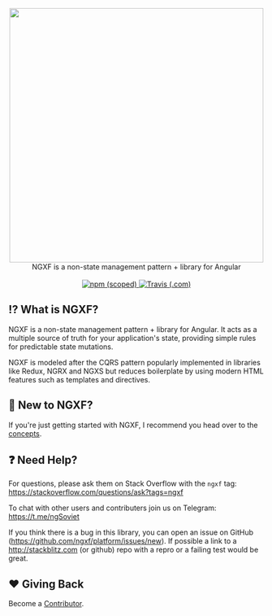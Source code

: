 <p align="center">
  <img src="https://github.com/ngxf/platform/raw/master/assets/logo.png" width="500px">
  <br />
  NGXF is a non-state management pattern + library for Angular
  <br />
  <br />
  <a href="https://www.npmjs.com/package/@ngxf/platform">
    <img alt="npm (scoped)" src="https://img.shields.io/npm/v/@ngxf/platform.svg?style=flat-square">
  </a>
  <a href="https://travis-ci.com/ngxf/platform">
    <img alt="Travis (.com)" src="https://img.shields.io/travis/com/ngxf/platform.svg?style=flat-square">
  </a>
</p>

## :interrobang: What is NGXF?
NGXF is a non-state management pattern + library for Angular. It acts as a multiple source of
truth for your application's state, providing simple rules for predictable state mutations.

NGXF is modeled after the CQRS pattern popularly implemented in libraries like Redux, NGRX and NGXS
but reduces boilerplate by using modern HTML features such as templates and directives.

## 👋 New to NGXF?
If you're just getting started with NGXF, I recommend you head over to the [concepts](https://ngxf.gitbook.io/platform/concepts/introduction).

## ❓ Need Help?
For questions, please ask them on Stack Overflow with the `ngxf` tag:
https://stackoverflow.com/questions/ask?tags=ngxf

To chat with other users and contributers join us on Telegram: https://t.me/ngSoviet

If you think there is a bug in this library, you can open an issue on GitHub (https://github.com/ngxf/platform/issues/new). If possible a link to a http://stackblitz.com (or github) repo with a repro or a failing test would be great.

## ❤️ Giving Back
Become a [Contributor](https://ngxf.gitbook.io/platform/community/contributing).

